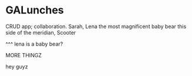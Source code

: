 GALunches
=========

CRUD app; collaboration.  Sarah, Lena the most magnificent baby bear this side of the meridian, Scooter

^^^ lena is a baby bear?


MORE THINGZ

hey guyz